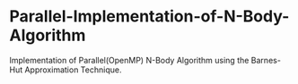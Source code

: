 # Parallel-Implementation-of-N-Body-Algorithm

Implementation of Parallel(OpenMP) N-Body Algorithm using the Barnes-Hut Approximation Technique.
